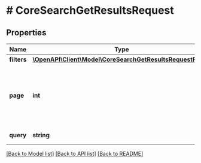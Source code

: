 # # CoreSearchGetResultsRequest

## Properties

Name | Type | Description | Notes
------------ | ------------- | ------------- | -------------
**filters** | [**\OpenAPI\Client\Model\CoreSearchGetResultsRequestFilters**](CoreSearchGetResultsRequestFilters.md) |  | [optional]
**page** | **int** | results page number starting from 0, defaults to the first page | [optional] [default to 0]
**query** | **string** | the search query | [default to 'null']

[[Back to Model list]](../../README.md#models) [[Back to API list]](../../README.md#endpoints) [[Back to README]](../../README.md)
